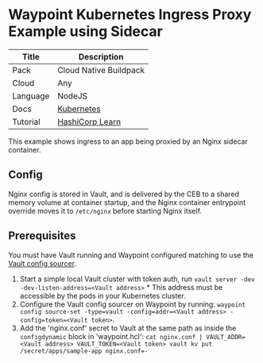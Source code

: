 # Waypoint Kubernetes Ingress Proxy Example using Sidecar

|Title|Description|
|---|---|
|Pack|Cloud Native Buildpack|
|Cloud|Any|
|Language|NodeJS|
|Docs|[Kubernetes](https://www.waypointproject.io/plugins/kubernetes)|
|Tutorial|[HashiCorp Learn](https://learn.hashicorp.com/tutorials/waypoint/get-started-kubernetes)|

This example shows ingress to an app being proxied by an Nginx sidecar container. 

## Config

Nginx config is stored in Vault, and is delivered by the CEB to a shared memory volume at container startup, and the Nginx container entrypoint override moves it to `/etc/nginx` before starting Nginx itself.

## Prerequisites

You must have Vault running and Waypoint configured matching to use the [Vault config sourcer](https://www.waypointproject.io/plugins/vault).

1. Start a simple local Vault cluster with token auth, run `vault server -dev -dev-listen-address=<Vault address>` * This address must be accessible by the pods in your Kubernetes cluster.
2. Configure the Vault config sourcer on Waypoint by running: `waypoint config source-set -type=vault -config=addr=<Vault address> -config=token=<Vault token>`.
3. Add the 'nginx.conf' secret to Vault at the same path as inside the `configdynamic` block in 'waypoint.hcl': `cat nginx.conf | VAULT_ADDR=<Vault address> VAULT_TOKEN=<Vault token> vault kv put /secret/apps/sample-app nginx.conf=-`
